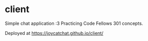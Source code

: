 # client
Simple chat application :3 Practicing Code Fellows 301 concepts.

Deployed at https://joycatchat.github.io/client/
